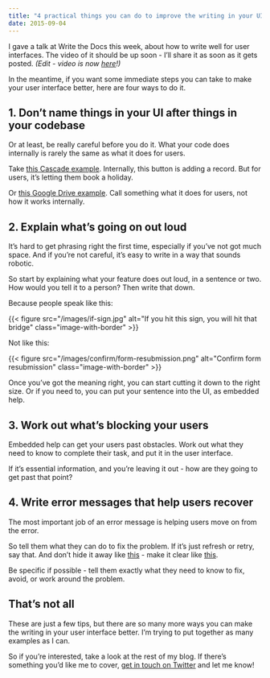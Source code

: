 ```yaml
---
title: "4 practical things you can do to improve the writing in your UI"
date: 2015-09-04
---
```


I gave a talk at Write the Docs this week, about how to write well for user interfaces. The video of it should be up soon - I’ll share it as soon as it gets posted. *(Edit - video is now [here](https://www.youtube.com/watch?v=LemM9PHDX6w&t=3s)!)*

In the meantime, if you want some immediate steps you can take to make your user interface better, here are four ways to do it.

## 1. Don’t name things in your UI after things in your codebase

Or at least, be really careful before you do it. What your code does internally is rarely the same as what it does for users. 

Take [this Cascade example](https://www.slideshare.net/BethAitman/before-the-docs-writing-for-user-interfaces/22?src=clipshare). Internally, this button is adding a record. But for users, it’s letting them book a holiday.

Or [this Google Drive example](https://www.slideshare.net/BethAitman/before-the-docs-writing-for-user-interfaces/29?src=clipshare). Call something what it does for users, not how it works internally.

## 2. Explain what’s going on out loud

It’s hard to get phrasing right the first time, especially if you’ve not got much space. And if you’re not careful, it’s easy to write in a way that sounds robotic.

So start by explaining what your feature does out loud, in a sentence or two. How would you tell it to a person? Then write that down.

Because people speak like this:

{{< figure src="/images/if-sign.jpg" alt="If you hit this sign, you will hit that bridge" class="image-with-border" >}}

Not like this:

{{< figure src="/images/confirm/form-resubmission.png" alt="Confirm form resubmission" class="image-with-border" >}}

Once you’ve got the meaning right, you can start cutting it down to the right size. Or if you need to, you can put your sentence into the UI, as embedded help.

## 3. Work out what’s blocking your users

Embedded help can get your users past obstacles. Work out what they need to know to complete their task, and put it in the user interface. 

If it’s essential information, and you’re leaving it out - how are they going to get past that point?

## 4. Write error messages that help users recover

The most important job of an error message is helping users move on from the error.

So tell them what they can do to fix the problem. If it’s just refresh or retry, say that. And don’t hide it away like [this](https://www.slideshare.net/BethAitman/before-the-docs-writing-for-user-interfaces/78?src=clipshare) - make it clear like [this](https://www.slideshare.net/BethAitman/before-the-docs-writing-for-user-interfaces/79?src=clipshare). 

Be specific if possible - tell them exactly what they need to know to fix, avoid, or work around the problem. 

## That’s not all

These are just a few tips, but there are so many more ways you can make the writing in your user interface better. I’m trying to put together as many examples as I can. 

So if you’re interested, take a look at the rest of my blog. If there’s something you’d like me to cover, [get in touch on Twitter](https://twitter.com/baitman) and let me know!

<!-- https://uiwriting.tumblr.com/post/128339130079/4-things-to-improve-ui-writing -->

